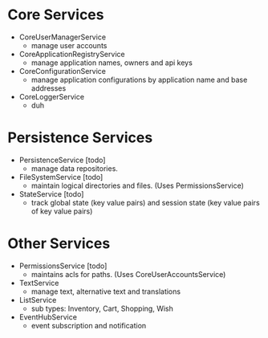 # Core Services
- CoreUserManagerService
	- manage user accounts
- CoreApplicationRegistryService
	- manage application names, owners and api keys
- CoreConfigurationService
	- manage application configurations by application name and base addresses
- CoreLoggerService
	- duh

# Persistence Services
- PersistenceService [todo]
	- manage data repositories.  
- FileSystemService [todo]
	- maintain logical directories and files.  (Uses PermissionsService)
- StateService [todo]
	- track global state (key value pairs) and session state (key value pairs of key value pairs)

# Other Services
- PermissionsService [todo]
	- maintains acls for paths.  (Uses CoreUserAccountsService)
- TextService
	- manage text, alternative text and translations
- ListService
	- sub types: Inventory, Cart, Shopping, Wish
- EventHubService
	- event subscription and notification
